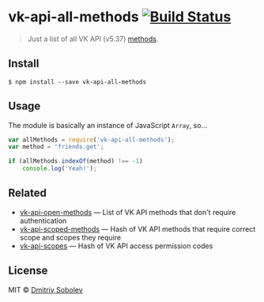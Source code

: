 # vk-api-all-methods [![Build Status](https://travis-ci.org/dsblv/vk-api-all-methods.svg?branch=master)](https://travis-ci.org/dsblv/vk-api-all-methods)

> Just a list of all VK API (v5.37) [methods](http://vk.com/dev/methods).


## Install

```
$ npm install --save vk-api-all-methods
```


## Usage

The module is basically an instance of JavaScript `Array`, so...

```js
var allMethods = require('vk-api-all-methods');
var method = 'friends.get';

if (allMethods.indexOf(method) !== -1)
	console.log('Yeah!');
```


## Related

- [vk-api-open-methods](https://github.com/dsblv/vk-api-open-methods) — List of VK API methods that don't require authentication
- [vk-api-scoped-methods](https://github.com/dsblv/vk-api-scoped-methods) — Hash of VK API methods that require correct scope and scopes they require
- [vk-api-scopes](https://github.com/dsblv/vk-api-scopes) — Hash of VK API access permission codes


## License

MIT © [Dmitriy Sobolev](http://vk.com/sobo13v)
